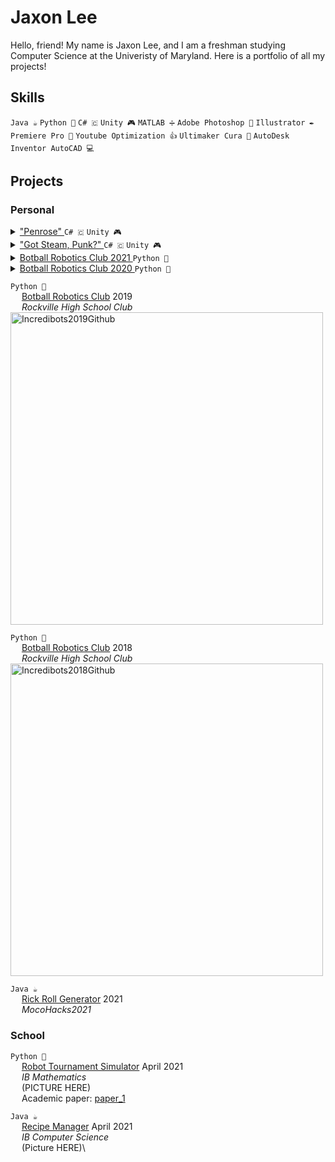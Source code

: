 # Jaxon Lee 
Hello, friend! My name is Jaxon Lee, and I am a freshman studying Computer Science at the Univeristy of Maryland. Here is a portfolio of all my projects!

## Skills 
`Java ☕` `Python 🐍` `C# 🇨` `Unity 🎮` `MATLAB ➗` `Adobe Photoshop 🎨` `Illustrator ✒️` `Premiere Pro 🎥` `Youtube Optimization 👍` `Ultimaker Cura 📃` `AutoDesk Inventor AutoCAD 💻`


## Projects
### **Personal**


<details>
  <summary><a href="https://github.com/Gidntsquia/Project-Penrose">"Penrose" </a> <code>C# 🇨</code>  <code>Unity 🎮</code> </summary>
    &emsp; <img src="https://user-images.githubusercontent.com/32310846/134785032-fe755214-70c6-4858-a0dd-ecc464cf115b.JPG" alt="PenroseGithu" width="500"> <br>
    &emsp; <i> January 2020 </i> <br>
    &emsp; A puzzle video game dealing with anxiety, insecurity, and depression. <br>
</details>

<details>
  <summary><a href="https://tarrott.itch.io/got-steam-punk">"Got Steam, Punk?" </a> <code>C# 🇨</code>  <code>Unity 🎮</code></summary>
    &emsp; <img src="https://user-images.githubusercontent.com/32310846/134785093-d9b97f02-daeb-44e5-bbc9-f48ccb58530b.png" alt="GotSteamPunkGithub" width="500"> <br>
    &emsp; <i> September 2021 </i> <br>
    &emsp; Race to keep a steam ship afloat as you are attacked by pirates. <br>
    
</details>

<details>
  <summary><a href="https://github.com/rockvillerobotics/IncredibotsLibrary"> Botball Robotics Club 2021 </a> <code>Python 🐍</code> </summary>
    &emsp; <img src="https://user-images.githubusercontent.com/32310846/134784911-cdcff4ad-893a-4aa9-94ff-7b0db8887230.JPG" alt="Incredibots2021Github" width="500"> <br>
    &emsp; <b> Rockville High School Club </b> <br>
    &emsp; <i> July 2021 </i> <br>
    &emsp; A simplified version of earlier Incredibots librariwa for future botballers at Rockville High School. <br>
    
</details>

<details>
  <summary><a href="https://github.com/rockvillerobotics/Incredibots2020"> Botball Robotics Club 2020 </a> <code>Python 🐍</code> </summary>
    &emsp; <img src="https://user-images.githubusercontent.com/32310846/134784234-8ce1f6f0-4225-48c6-9161-43a2c53c2c79.JPG" alt="Incredibots2020Github" width="500"> <br>
    &emsp; <b> Rockville High School Club </b> <br>
    &emsp; <i> July 2020 </i> <br>
    &emsp; An object-oriented version of the Incredibots library, which was theorized to be possible for many years. <br>
    
</details>



`Python 🐍`\
&emsp; [Botball Robotics Club](https://github.com/rockvillerobotics/Incredibots2019) 2019\
&emsp; _Rockville High School Club_\
<img src="https://user-images.githubusercontent.com/32310846/134784231-87d0bd8d-85a0-46d2-8126-e10f31dad41f.jpg" alt="Incredibots2019Github" width="500">

`Python 🐍`\
&emsp; [Botball Robotics Club](https://github.com/rockvillerobotics/Incredibots2018) 2018\
&emsp; _Rockville High School Club_\
<img src="https://user-images.githubusercontent.com/32310846/134784229-d74531bf-9e21-473e-97bd-5903eda6fd7e.JPG" alt="Incredibots2018Github" width="500">

`Java ☕`\
&emsp; [Rick Roll Generator](https://github.com/Gidntsquia/Rick-Roll-Generator2) 2021\
&emsp; _MocoHacks2021_

### **School**
`Python 🐍`\
&emsp; [Robot Tournament Simulator](https://github.com/Gidntsquia/math_IA) April 2021 \
&emsp; _IB Mathematics_\
&emsp; (PICTURE HERE)\
&emsp; Academic paper: [paper_1]()

`Java ☕`\
&emsp; [Recipe Manager](https://github.com/Gidntsquia/Computer_Science_IA) April 2021 \
&emsp; _IB Computer Science_ \
&emsp; (Picture HERE)\
